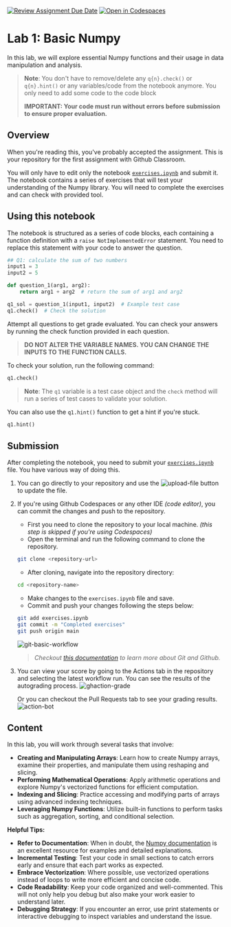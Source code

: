 [![Review Assignment Due Date](https://classroom.github.com/assets/deadline-readme-button-22041afd0340ce965d47ae6ef1cefeee28c7c493a6346c4f15d667ab976d596c.svg)](https://classroom.github.com/a/G2ew6l2g)
[![Open in Codespaces](https://classroom.github.com/assets/launch-codespace-2972f46106e565e64193e422d61a12cf1da4916b45550586e14ef0a7c637dd04.svg)](https://classroom.github.com/open-in-codespaces?assignment_repo_id=18950678)
# Lab 1: Basic Numpy

In this lab, we will explore essential Numpy functions and their usage in data manipulation and analysis.

> **Note**: You don't have to remove/delete any `q{n}.check()` or `q{n}.hint()` or any variables/code from the notebook anymore. You only need to add some code to the code block
>
>
> **IMPORTANT: Your code must run without errors before submission to ensure proper evaluation.**

## Overview

When you're reading this, you've probably accepted the assignment. This is your repository for the first assignment with Github Classroom.

You will only have to edit only the notebook [`exercises.ipynb`](exercises.ipynb) and submit it. The notebook contains a series of exercises that will test your understanding of the Numpy library. You will need to complete the exercises and can check with provided tool.

## Using this notebook

The notebook is structured as a series of code blocks, each containing a function definition with a `raise NotImplementedError` statement. You need to replace this statement with your code to answer the question.

```python
## Q1: calculate the sum of two numbers
input1 = 3
input2 = 5

def question_1(arg1, arg2):
    return arg1 + arg2  # return the sum of arg1 and arg2

q1_sol = question_1(input1, input2)  # Example test case
q1.check()  # Check the solution
```

Attempt all questions to get grade evaluated. You can check your answers by running the check function provided in each question.

> **DO NOT ALTER THE VARIABLE NAMES. YOU CAN CHANGE THE INPUTS TO THE FUNCTION CALLS.**

To check your solution, run the following command:

```python
q1.check()
```

> **Note**: The `q1` variable is a test case object and the `check` method will run a series of test cases to validate your solution.

You can also use the `q1.hint()` function to get a hint if you're stuck.

```python
q1.hint()
```

## Submission

After completing the notebook, you need to submit your [`exercises.ipynb`](exercises.ipynb) file. You have various way of doing this.

1. You can go directly to your repository and use the ![upload-file](https://github.com/user-attachments/assets/17bb42af-20f2-40de-9e64-0e64295d1d31) button to update the file.
2. If you're using Github Codespaces or any other IDE *(code editor)*, you can commit the changes and push to the repository.
    - First you need to clone the repository to your local machine. *(this step is skipped if you're using Codespaces)*
    - Open the terminal and run the following command to clone the repository.

    ```bash
    git clone <repository-url>
    ```

    - After cloning, navigate into the repository directory:

    ```bash
    cd <repository-name>
    ```

    - Make changes to the `exercises.ipynb` file and save.
    - Commit and push your changes following the steps below:

    ```bash
    git add exercises.ipynb
    git commit -m "Completed exercises"
    git push origin main
    ```

    ![git-basic-workflow](./assets/git-basic-workflow.png)

    > *Checkout [this documentation](https://docs.github.com/en/get-started/start-your-journey/git-and-github-learning-resources) to learn more about Git and Github.*

3. You can view your score by going to the Actions tab in the repository and selecting the latest workflow run. You can see the results of the autograding process.
    ![ghaction-grade](assets/autograding-github-action.png)

    Or you can checkout the Pull Requests tab to see your grading results.
    ![action-bot](assets/github-action-bot.png)

## Content

In this lab, you will work through several tasks that involve:

- **Creating and Manipulating Arrays**: Learn how to create Numpy arrays, examine their properties, and manipulate them using reshaping and slicing.
- **Performing Mathematical Operations**: Apply arithmetic operations and explore Numpy's vectorized functions for efficient computation.
- **Indexing and Slicing**: Practice accessing and modifying parts of arrays using advanced indexing techniques.
- **Leveraging Numpy Functions**: Utilize built-in functions to perform tasks such as aggregation, sorting, and conditional selection.

**Helpful Tips:**

- **Refer to Documentation**: When in doubt, the [Numpy documentation](https://numpy.org/doc/stable/) is an excellent resource for examples and detailed explanations.
- **Incremental Testing**: Test your code in small sections to catch errors early and ensure that each part works as expected.
- **Embrace Vectorization**: Where possible, use vectorized operations instead of loops to write more efficient and concise code.
- **Code Readability**: Keep your code organized and well-commented. This will not only help you debug but also make your work easier to understand later.
- **Debugging Strategy**: If you encounter an error, use print statements or interactive debugging to inspect variables and understand the issue.
